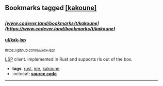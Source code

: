 ## Bookmarks tagged [[kakoune]](https://www.codever.land/search?q=[kakoune])

_<sup><sup>[www.codever.land/bookmarks/t/kakoune](https://www.codever.land/bookmarks/t/kakoune)</sup></sup>_
---
#### [ul/kak-lsp](https://github.com/ul/kak-lsp/)
_<sup>https://github.com/ul/kak-lsp/</sup>_

[LSP](https://microsoft.github.io/language-server-protocol/) client. Implemented in Rust and supports rls out of the box.
* **tags**: [rust](../tagged/rust.md), [ide](../tagged/ide.md), [kakoune](../tagged/kakoune.md)
* :octocat: **[source code](https://github.com/ul/kak-lsp/)**
---
